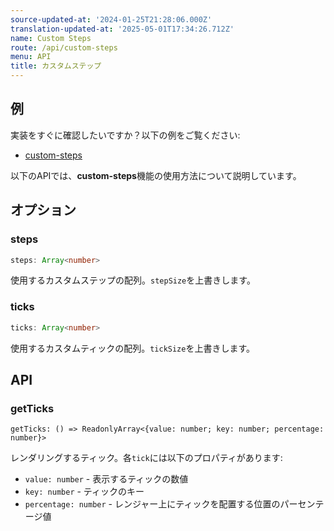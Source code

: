 ```yaml
---
source-updated-at: '2024-01-25T21:28:06.000Z'
translation-updated-at: '2025-05-01T17:34:26.712Z'
name: Custom Steps
route: /api/custom-steps
menu: API
title: カスタムステップ
---
```

## 例
実装をすぐに確認したいですか？以下の例をご覧ください:

- [custom-steps](../examples/custom-steps)

以下のAPIでは、**custom-steps**機能の使用方法について説明しています。

## オプション

### steps

```ts
steps: Array<number>
```
使用するカスタムステップの配列。`stepSize`を上書きします。

### ticks

```ts
ticks: Array<number>
```
使用するカスタムティックの配列。`tickSize`を上書きします。

## API

### getTicks
```tsx
getTicks: () => ReadonlyArray<{value: number; key: number; percentage: number}>
```
レンダリングするティック。各`tick`には以下のプロパティがあります:
  - `value: number` - 表示するティックの数値
  - `key: number` - ティックのキー
  - `percentage: number` - レンジャー上にティックを配置する位置のパーセンテージ値
